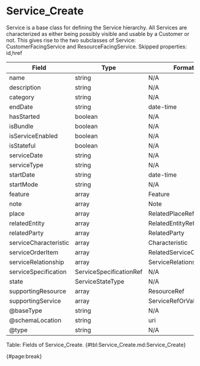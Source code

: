 <!--
    ATTENTION: This file was generated via gradle!
               Do NOT manually edit this file! Any such changes will be overwritten!
-->

# Service_Create

Service is a base class for defining the Service hierarchy.
All Services are characterized as either being possibly visible and usable by a Customer or not.
This gives rise to the two subclasses of Service: CustomerFacingService and ResourceFacingService.
Skipped properties: id,href

| Field | Type | Format | Required |
| ------- | ------- | ------- | --- |
| name | string | N/A | No |
| description | string | N/A | No |
| category | string | N/A | No |
| endDate | string | date-time | No |
| hasStarted | boolean | N/A | No |
| isBundle | boolean | N/A | No |
| isServiceEnabled | boolean | N/A | No |
| isStateful | boolean | N/A | No |
| serviceDate | string | N/A | No |
| serviceType | string | N/A | No |
| startDate | string | date-time | No |
| startMode | string | N/A | No |
| feature | array | Feature | No |
| note | array | Note | No |
| place | array | RelatedPlaceRefOrValue | No |
| relatedEntity | array | RelatedEntityRefOrValue | No |
| relatedParty | array | RelatedParty | No |
| serviceCharacteristic | array | Characteristic | No |
| serviceOrderItem | array | RelatedServiceOrderItem | No |
| serviceRelationship | array | ServiceRelationship | No |
| serviceSpecification | ServiceSpecificationRef | N/A | Yes |
| state | ServiceStateType | N/A | Yes |
| supportingResource | array | ResourceRef | No |
| supportingService | array | ServiceRefOrValue | No |
| @baseType | string | N/A | No |
| @schemaLocation | string | uri | No |
| @type | string | N/A | No |

Table: Fields of Service_Create. {#tbl:Service_Create.md:Service_Create}

{#page:break}
